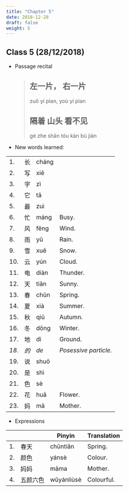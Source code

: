 ```yaml
---
title: "Chapter 5"
date: 2018-12-28
draft: false
weight: 5
---
```


## Class 5 (28/12/2018)

- Passage recital

	> ## 左一片， 右一片 
	> zuǒ yí pìan, yoù yí pìan 
	> ## 隔着 山头 看不见  
	> gé zhe shān tóu kàn bú jiàn

- New words learned: 

|     |      |            |                |
|-----|------|------------|----------------|
| 1.  | 长   | cháng     |   |
| 2.  | 写   | xiě       |   |
| 3.  | 字   | zì        |   |
| 4.  | 它   | tā        |   |
| 5.  | 最   | zuì      | |
| 6.  | 忙   | máng     | Busy.            |
| 7.  | 风   | fēng      | Wind.           |
| 8.  | 雨   | yǔ       | Rain.            |
| 9.  | 雪   | xuě      | Snow.            |
| 10. | 云   | yún      | Cloud.                   |
| 11. | 电   | diàn     | Thunder.  |
| 12. | 天   | tiān     | Sunny.    |
| 13. | 春   | chūn      | Spring.  |
| 14. | 夏   | xià       | Summer.     |
| 15. | 秋   | qiū      | Autumn. |
| 16. | 冬   | dōng      | Winter. |
| 17. | 地   | dì      | Ground. |
| *18.*  | *的*   | *de* | *Posessive particle.*  |
| 19. | 说   | shuō       |      |
| 20. | 是   | shì      |  |
| 21. | 色   | sè      |  |
| 22. | 花   | huā      | Flower. |
| 23. | 妈   | mā      | Mother. |

- Expressions
	
|    |         | Pinyin     | Translation |
|----|---------|------------|-------------|
| 1. | 春天    | chūntiān   | Spring.     |
| 2. | 颜色    | yánsè      | Colour.     |
| 3. | 妈妈    | māma       | Mother.     |
| 4. | 五颜六色 | wǔyánliùsè | Colourful.  |

